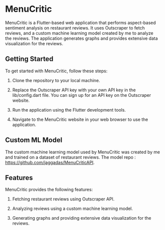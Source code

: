  # MenuCritic

MenuCritic is a Flutter-based web application that performs aspect-based sentiment analysis on restaurant reviews. It uses Outscraper to fetch reviews, and a custom machine learning model created by me to analyze the reviews. The application generates graphs and provides extensive data visualization for the reviews.

## Getting Started

To get started with MenuCritic, follow these steps:

1. Clone the repository to your local machine.

2. Replace the Outscraper API key with your own API key in the lib/config.dart file. You can sign up for an API key on the Outscraper website.

3. Run the application using the Flutter development tools.

4. Navigate to the MenuCritic website in your web browser to use the application.

## Custom ML Model
The custom machine learning model used by MenuCritic was created by me and trained on a dataset of restaurant reviews. The model repo : https://github.com/jaggadas/MenuCriticAPI.

## Features
MenuCritic provides the following features:

1. Fetching restaurant reviews using Outscraper API.

2. Analyzing reviews using a custom machine learning model.

3. Generating graphs and providing extensive data visualization for the reviews.
